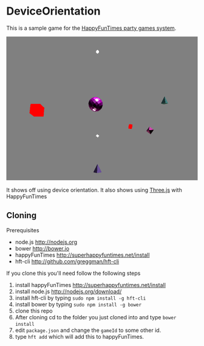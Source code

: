 DeviceOrientation
=================

This is a sample game for the [HappyFunTimes party games system](http://greggman.github.io/HappyFunTimes).

<img src="screenshot.png" />

It shows off using device orientation. It also shows using [Three.js](http://threejs.org/) with HappyFunTimes

Cloning
-------

Prerequisites

*   node.js http://nodejs.org
*   bower http://bower.io
*   happyFunTimes http://superhappyfuntimes.net/install
*   hft-cli http://github.com/greggman/hft-cli

If you clone this you'll need follow the following steps

1.  install happyFunTimes http://superhappyfuntimes.net/install
2.  install node.js http://nodejs.org/download/
3.  install hft-cli by typing `sudo npm install -g hft-cli`
4.  install bower by typing `sudo npm install -g bower`
5.  clone this repo
6.  After cloning cd to the folder you just cloned into and type `bower install`
7.  edit `package.json` and change the `gameId` to some other id.
8.  type `hft add` which will add this to happyFunTimes.



